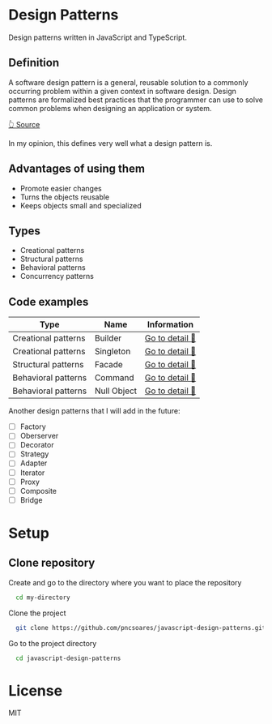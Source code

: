 # Design Patterns

Design patterns written in JavaScript and TypeScript.

## Definition

A software design pattern is a general, reusable solution to a commonly occurring problem within a given context in software design. 
Design patterns are formalized best practices that the programmer can use to solve common problems when designing an application or system.

[👆 Source](https://en.wikipedia.org/wiki/Software_design_pattern)

In my opinion, this defines very well what a design pattern is.

## Advantages of using them

- Promote easier changes
- Turns the objects reusable
- Keeps objects small and specialized

## Types

- Creational patterns
- Structural patterns
- Behavioral patterns
- Concurrency patterns

## Code examples

| Type | Name | Information |
| -- | -- | -- |
| Creational patterns | Builder | [Go to detail 📄](./BuilderPattern/README.md) |
| Creational patterns | Singleton | [Go to detail 📄](./SingletonPattern/README.md) |
| Structural patterns | Facade | [Go to detail 📄](./FacadePattern/README.md) |
| Behavioral patterns | Command | [Go to detail 📄](./CommandPattern/README.md) |
| Behavioral patterns | Null Object | [Go to detail 📄](./NullObjectPattern/README.md) |

Another design patterns that I will add in the future:

- [ ] Factory
- [ ] Oberserver
- [ ] Decorator
- [ ] Strategy
- [ ] Adapter
- [ ] Iterator
- [ ] Proxy
- [ ] Composite
- [ ] Bridge

# Setup

## Clone repository

Create and go to the directory where you want to place the repository

```bash
  cd my-directory
```

Clone the project

```bash
  git clone https://github.com/pncsoares/javascript-design-patterns.git
```

Go to the project directory

```bash
  cd javascript-design-patterns
```

# License

MIT
